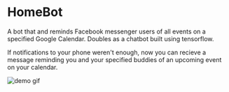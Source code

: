 # HomeBot
A bot that and reminds Facebook messenger users of all events on a specified Google Calendar. Doubles as a chatbot built using tensorflow.

If notifications to your phone weren't enough, now you can recieve a message reminding you and your specified buddies of an upcoming event on your calendar. 

![demo gif](https:/)
